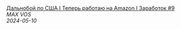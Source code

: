 <!--2024-05-10 15:33:01-->
<div class="yb">
  <a class="nodecor" href="/posts.html?rabota/dalnoboj_po_ssha_i_teper_rabotaju_na_amazon_i_zarabotok_9">
    <img class="preview" data-videoid="66a9r7LRg-Y" src="https://i3.ytimg.com/vi/66a9r7LRg-Y/hqdefault.jpg" align="middle" alt="">
  </a>
  <div class="inlbl text">
    <a class="nodecor" href="/posts.html?rabota/dalnoboj_po_ssha_i_teper_rabotaju_na_amazon_i_zarabotok_9">Дальнобой по США I Теперь работаю на Amazon I Заработок #9</a><br>
    <i class="smaller2">MAX VOS</i><br>
    <i class="smaller3">2024-05-10</i>
  </div>
</div>
